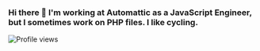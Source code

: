 ### Hi there 👋 I'm working at Automattic as a JavaScript Engineer, but I sometimes work on PHP files. I like cycling.

![Profile views](https://gpvc.arturio.dev/opr)


<!--
**opr/opr** is a ✨ _special_ ✨ repository because its `README.md` (this file) appears on your GitHub profile.

Here are some ideas to get you started:

- 🔭 I’m currently working on ...
- 🌱 I’m currently learning ...
- 💬 Ask me about: WooCommerce Blocks
- 📫 How to reach me: ...
- ⚡ Fun fact: ...
-->
